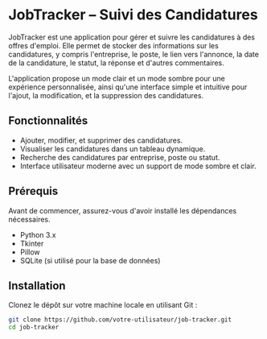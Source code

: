 # JobTracker – Suivi des Candidatures

JobTracker est une application pour gérer et suivre les candidatures à des offres d'emploi. Elle permet de stocker des informations sur les candidatures, y compris l'entreprise, le poste, le lien vers l'annonce, la date de la candidature, le statut, la réponse et d'autres commentaires.

L'application propose un mode clair et un mode sombre pour une expérience personnalisée, ainsi qu'une interface simple et intuitive pour l'ajout, la modification, et la suppression des candidatures.

## Fonctionnalités
- Ajouter, modifier, et supprimer des candidatures.
- Visualiser les candidatures dans un tableau dynamique.
- Recherche des candidatures par entreprise, poste ou statut.
- Interface utilisateur moderne avec un support de mode sombre et clair.

## Prérequis

Avant de commencer, assurez-vous d'avoir installé les dépendances nécessaires.

- Python 3.x
- Tkinter
- Pillow
- SQLite (si utilisé pour la base de données)

## Installation

Clonez le dépôt sur votre machine locale en utilisant Git :

```bash
git clone https://github.com/votre-utilisateur/job-tracker.git
cd job-tracker
